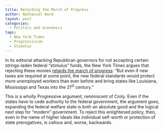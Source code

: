 ```yaml
---
title: Retarding the March of Progress
author: Nathaniel Ward
layout: post
categories:
  - Politics and economics
tags:
  - New York Times
  - Progressivism
  - Stimulus
---
```

In its editorial attacking Republican governors for not accepting certain strings-laden federal “stimulus” funds, the New York Times argues that rejecting these monies [retards the march of progress][1]: “But even if new taxes are required at some point, the new federal standards would protect more unemployed workers than ever before and bring states like Louisiana, Mississippi and Texas into the 21<sup>st</sup> century.”

This is a wholly Progressive argument, reminiscent of Croly. Even if the states have to cede authority to the federal government, the argument goes, expanding the federal welfare state is both an absolute good and the logical next step for “modern” government. To reject this enlightened policy, then, even in the name of higher ideals like individual self-worth or protection of state prerogatives, is callous and, worse, backwards.

 [1]: http://www.nytimes.com/2009/02/24/opinion/24tue1.html
